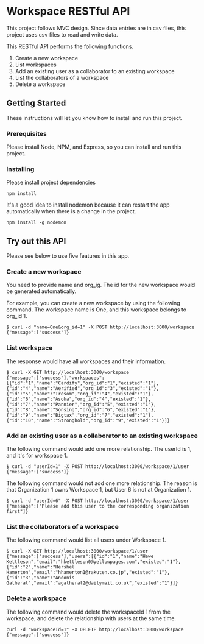 # Workspace RESTful API

This project follows MVC design. Since data entries are in csv files, this project uses csv files to read and write data.

This RESTful API performs the following functions.

1. Create a new workspace
2. List workspaces
3. Add an existing user as a collaborator to an existing workspace
4. List the collaborators of a workspace
5. Delete a workspace

## Getting Started

These instructions will let you know how to install and run this project.

### Prerequisites

Please install Node, NPM, and Express, so you can install and run this project.

### Installing

Please install project dependencies

```
npm install
```

It's a good idea to install nodemon because it can restart the app automatically when there is a change in the project.

```
npm install -g nodemon
```

## Try out this API

Please see below to use five features in this app.

### Create a new workspace

You need to provide name and org_ig. The id for the new workspace would be generated automatically.

For example, you can create a new workspace by using the following command. The workspace name is One, and this workspace belongs to org_id 1.

```
$ curl -d "name=One&org_id=1" -X POST http://localhost:3000/workspace
{"message":["success"]}
```

### List workspace

The response would have all workspaces and their information.

```
$ curl -X GET http://localhost:3000/workspace
{"message":["success"],"workspaces":[{"id":"1","name":"Cardify","org_id":"1","existed":"1"},{"id":"4","name":"Aerified","org_id":"3","existed":"1"},{"id":"5","name":"Tresom","org_id":"4","existed":"1"},{"id":"6","name":"Asoka","org_id":"4","existed":"1"},{"id":"7","name":"Pannier","org_id":"5","existed":"1"},{"id":"8","name":"Sonsing","org_id":"6","existed":"1"},{"id":"9","name":"Bigtax","org_id":"7","existed":"1"},{"id":"10","name":"Stronghold","org_id":"9","existed":"1"}]}
```

### Add an existing user as a collaborator to an existing workspace

The following command would add one more relationship. The userId is 1, and it's for workspace 1.

```
$ curl -d "userId=1" -X POST http://localhost:3000/workspace/1/user
{"message":["success"]}
```

The following command would not add one more relationship. The reason is that Organization 1 owns Workspace 1, but User 6 is not at Organization 1.

```
$ curl -d "userId=6" -X POST http://localhost:3000/workspace/1/user
{"message":["Please add this user to the corresponding organization first"]}
```

### List the collaborators of a workspace

The following command would list all users under Workspace 1.

```
$ curl -X GET http://localhost:3000/workspace/1/user
{"message":["success"],"users":[{"id":"1","name":"Hewe Kettleson","email":"hkettleson0@yellowpages.com","existed":"1"},{"id":"2","name":"Hershel Hamerton","email":"hhamerton1@rakuten.co.jp","existed":"1"},{"id":"3","name":"Andonis Gatheral","email":"agatheral2@dailymail.co.uk","existed":"1"}]}
```

### Delete a workspace

The following command would delete the workspaceId 1 from the workspace, and delete the relationship with users at the same time.

```
curl -d "workspaceId=1" -X DELETE http://localhost:3000/workspace
{"message":["success"]}
```
